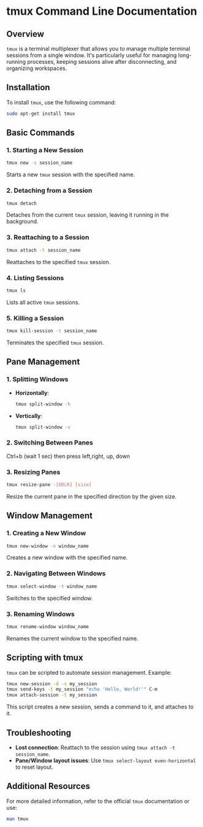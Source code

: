 
# tmux Command Line Documentation

## Overview
`tmux` is a terminal multiplexer that allows you to manage multiple terminal sessions from a single window. It's particularly useful for managing long-running processes, keeping sessions alive after disconnecting, and organizing workspaces.

## Installation
To install `tmux`, use the following command:
```bash
sudo apt-get install tmux
```

## Basic Commands

### 1. Starting a New Session
```bash
tmux new -s session_name
```
Starts a new `tmux` session with the specified name.

### 2. Detaching from a Session
```bash
tmux detach
```
Detaches from the current `tmux` session, leaving it running in the background.

### 3. Reattaching to a Session
```bash
tmux attach -t session_name
```
Reattaches to the specified `tmux` session.

### 4. Listing Sessions
```bash
tmux ls
```
Lists all active `tmux` sessions.

### 5. Killing a Session
```bash
tmux kill-session -t session_name
```
Terminates the specified `tmux` session.

## Pane Management

### 1. Splitting Windows
- **Horizontally**: 
  ```bash
  tmux split-window -h
  ```
- **Vertically**: 
  ```bash
  tmux split-window -v
  ```

### 2. Switching Between Panes

Ctrl+b (wait 1 sec) then press left,right, up, down  



### 3. Resizing Panes
```bash
tmux resize-pane -[UDLR] [size]
```
Resize the current pane in the specified direction by the given size.

## Window Management

### 1. Creating a New Window
```bash
tmux new-window -n window_name
```
Creates a new window with the specified name.

### 2. Navigating Between Windows
```bash
tmux select-window -t window_name
```
Switches to the specified window.

### 3. Renaming Windows
```bash
tmux rename-window window_name
```
Renames the current window to the specified name.

## Scripting with tmux
`tmux` can be scripted to automate session management. Example:
```bash
tmux new-session -d -s my_session
tmux send-keys -t my_session "echo 'Hello, World!'" C-m
tmux attach-session -t my_session
```
This script creates a new session, sends a command to it, and attaches to it.

## Troubleshooting

- **Lost connection**: Reattach to the session using `tmux attach -t session_name`.
- **Pane/Window layout issues**: Use `tmux select-layout even-horizontal` to reset layout.

## Additional Resources

For more detailed information, refer to the official `tmux` documentation or use:
```bash
man tmux
```
